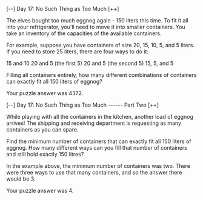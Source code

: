 [--] Day 17: No Such Thing as Too Much [++]

The elves bought too much eggnog again - 150 liters this time.
To fit it all into your refrigerator, you'll need to move it into smaller containers.
You take an inventory of the capacities of the available containers.

For example, suppose you have containers of size 20, 15, 10, 5, and 5 liters.
If you need to store 25 liters, there are four ways to do it:

15 and 10
20 and 5 (the first 5)
20 and 5 (the second 5)
15, 5, and 5

Filling all containers entirely, how many different combinations of containers
can exactly fit all 150 liters of eggnog?

Your puzzle answer was 4372.

[--] Day 17: No Such Thing as Too Much ------ Part Two [++]

While playing with all the containers in the kitchen, another load of eggnog arrives!
The shipping and receiving department is requesting as many containers as you can spare.

Find the minimum number of containers that can exactly fit all 150 liters of eggnog.
How many different ways can you fill that number of containers and still hold exactly 150 litres?

In the example above, the minimum number of containers was two.
There were three ways to use that many containers, and so the answer there would be 3.

Your puzzle answer was 4.